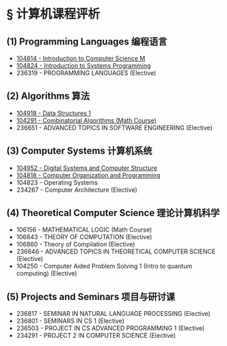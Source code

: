 # § 计算机课程评析

## (1) Programming Languages 编程语言

-   [104814 - Introduction to Computer Science M](./cs-courses-remarks/prog-languages/104814.md)
-   [104824 - Introduction to Systems Programming](./cs-courses-remarks/prog-languages/104824.md)
-   236319 - PROGRAMMING LANGUAGES (Elective)

## (2) Algorithms 算法

-   [104918 - Data Structures 1](./cs-courses-remarks/algorithms/104918.md)
-   [104291 - Combinatorial Algorithms (Math Course)](./cs-courses-remarks/algorithms/104291.md)
-   236651 - ADVANCED TOPICS IN SOFTWARE ENGINEERING (Elective)

## (3) Computer Systems 计算机系统

-   [104952 - Digital Systems and  Computer Structure](./cs-courses-remarks/computer-systems/104952.md)
-   [104818 - Computer Organization and Programming](./cs-courses-remarks/computer-systems/104818.md)
-   104823 - Operating Systems
-   234267 - Computer Architecture (Elective)

## (4) Theoretical Computer Science 理论计算机科学

-   106156 - MATHEMATICAL LOGIC (Math Course)
-   106843 - THEORY OF COMPUTATION (Elective)
-   106860 - Theory of Compilation (Elective)
-   236646 - ADVANCED TOPICS IN THEORETICAL COMPUTER SCIENCE (Elective)
-   104250 - Computer Aided Problem Solving 1 (Intro to quantum computing) (Elective)

## (5) Projects and Seminars 项目与研讨课

-   236817 - SEMINAR IN NATURAL LANGUAGE PROCESSING (Elective)
-   236801 - SEMINARS IN CS 1 (Elective)
-   236503 - PROJECT IN CS ADVANCED PROGRAMMING 1 (Elective)
-   234291 - PROJECT 2 IN COMPUTER SCIENCE (Elective)

